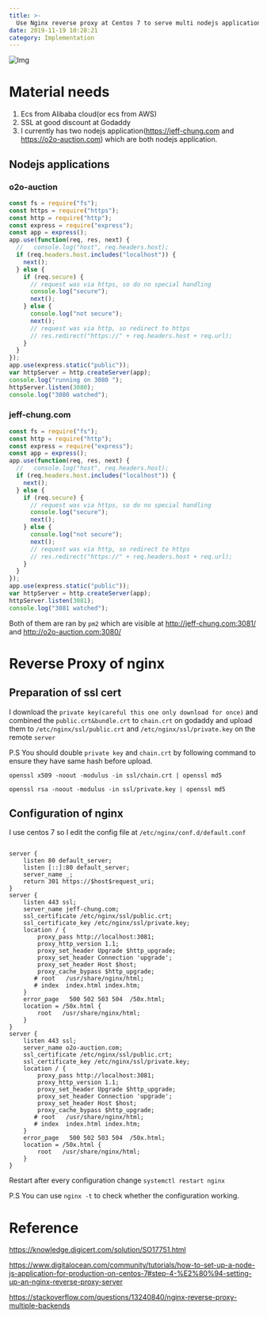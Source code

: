 ```yaml
---
title: >-
  Use Nginx reverse proxy at Centos 7 to serve multi nodejs application in same server with https to save cost
date: 2019-11-19 10:28:21
category: Implementation
---
```


![Img](https://webapplicationconsultant.com/wp-content/uploads/reverseproxy.png)

# Material needs

1. Ecs from Alibaba cloud(or ecs from AWS)
2. SSL at good discount at Godaddy
3. I currently has two nodejs application(https://jeff-chung.com and https://o2o-auction.com) which are both nodejs application.

## Nodejs applications

### o2o-auction

```javascript
const fs = require("fs");
const https = require("https");
const http = require("http");
const express = require("express");
const app = express();
app.use(function(req, res, next) {
  //   console.log("host", req.headers.host);
  if (req.headers.host.includes("localhost")) {
    next();
  } else {
    if (req.secure) {
      // request was via https, so do no special handling
      console.log("secure");
      next();
    } else {
      console.log("not secure");
      next();
      // request was via http, so redirect to https
      // res.redirect("https://" + req.headers.host + req.url);
    }
  }
});
app.use(express.static("public"));
var httpServer = http.createServer(app);
console.log("running on 3080 ");
httpServer.listen(3080);
console.log("3080 watched");
```

### jeff-chung.com

```javascript
const fs = require("fs");
const http = require("http");
const express = require("express");
const app = express();
app.use(function(req, res, next) {
  //   console.log("host", req.headers.host);
  if (req.headers.host.includes("localhost")) {
    next();
  } else {
    if (req.secure) {
      // request was via https, so do no special handling
      console.log("secure");
      next();
    } else {
      console.log("not secure");
      next();
      // request was via http, so redirect to https
      // res.redirect("https://" + req.headers.host + req.url);
    }
  }
});
app.use(express.static("public"));
var httpServer = http.createServer(app);
httpServer.listen(3081);
console.log("3081 watched");
```

Both of them are ran by `pm2` which are visible at http://jeff-chung.com:3081/ and http://o2o-auction.com:3080/

# Reverse Proxy of nginx

## Preparation of ssl cert

I download the `private key(careful this one only download for once)` and combined the `public.crt&bundle.crt` to `chain.crt` on godaddy and upload them to `/etc/nginx/ssl/public.crt` and `/etc/nginx/ssl/private.key` on the remote `server`

P.S
You should double `private key` and `chain.crt` by following command to ensure they have same hash before upload.

`openssl x509 -noout -modulus -in ssl/chain.crt | openssl md5`

`openssl rsa -noout -modulus -in ssl/private.key | openssl md5`

## Configuration of nginx

I use centos 7 so I edit the config file at `/etc/nginx/conf.d/default.conf`

```

server {
	listen 80 default_server;
	listen [::]:80 default_server;
	server_name _;
	return 301 https://$host$request_uri;
}
server {
    listen 443 ssl;
    server_name jeff-chung.com;
    ssl_certificate /etc/nginx/ssl/public.crt;
    ssl_certificate_key /etc/nginx/ssl/private.key;
    location / {
        proxy_pass http://localhost:3081;
        proxy_http_version 1.1;
        proxy_set_header Upgrade $http_upgrade;
        proxy_set_header Connection 'upgrade';
        proxy_set_header Host $host;
        proxy_cache_bypass $http_upgrade;
       # root   /usr/share/nginx/html;
       # index  index.html index.htm;
    }
    error_page   500 502 503 504  /50x.html;
    location = /50x.html {
        root   /usr/share/nginx/html;
    }
}
server {
    listen 443 ssl;
    server_name o2o-auction.com;
    ssl_certificate /etc/nginx/ssl/public.crt;
    ssl_certificate_key /etc/nginx/ssl/private.key;
    location / {
        proxy_pass http://localhost:3081;
        proxy_http_version 1.1;
        proxy_set_header Upgrade $http_upgrade;
        proxy_set_header Connection 'upgrade';
        proxy_set_header Host $host;
        proxy_cache_bypass $http_upgrade;
       # root   /usr/share/nginx/html;
       # index  index.html index.htm;
    }
    error_page   500 502 503 504  /50x.html;
    location = /50x.html {
        root   /usr/share/nginx/html;
    }
}
```

Restart after every configuration change
`systemctl restart nginx`

P.S
You can use `nginx -t` to check whether the configuration working.

# Reference

https://knowledge.digicert.com/solution/SO17751.html

https://www.digitalocean.com/community/tutorials/how-to-set-up-a-node-js-application-for-production-on-centos-7#step-4-%E2%80%94-setting-up-an-nginx-reverse-proxy-server

https://stackoverflow.com/questions/13240840/nginx-reverse-proxy-multiple-backends
